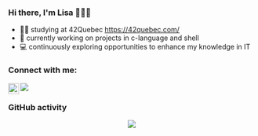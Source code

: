 ### Hi there, I'm Lisa 🙋🏼‍♀️

- 👩‍💻 studying at 42Quebec https://42quebec.com/
- 🌱 currently working on projects in c-language and shell
- 💻 continuously exploring opportunities to enhance my knowledge in IT

### Connect with me:

<a href="https://www.discordapp.com/users/692659001220923442">
  <img align="left" alt="Lisa Frank's Discord" width="22px" src="https://raw.githubusercontent.com/peterthehan/peterthehan/master/assets/discord.svg" />
</a>
<a href="mailto:liz753.codes@gmail.com?"><img src="https://img.shields.io/badge/gmail-%23DD0031.svg?&style=for-the-badge&logo=gmail&logoColor=white"/></a>
</br>

### GitHub activity

<div align="center">
  <img src="https://media.giphy.com/media/HscDLzkO8EOTmgkhQP/giphy.gif"/>
</div>
<!---
liz753/liz753 is a ✨ special ✨ repository because its `README.md` (this file) appears on your GitHub profile.
You can click the Preview link to take a look at your changes.
--->
